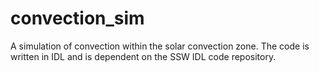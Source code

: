 convection_sim
==============

A simulation of convection within the solar convection zone. The code is written in IDL and is dependent on the SSW IDL code repository.
